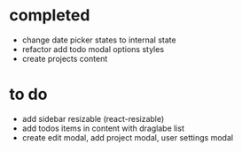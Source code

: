 # completed

- change date picker states to internal state
- refactor add todo modal options styles
- create projects content

# to do

- add sidebar resizable (react-resizable)
- add todos items in content with draglabe list
- create edit modal, add project modal, user settings modal
